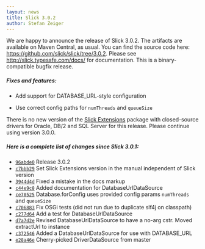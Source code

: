 ```yaml
---
layout: news
title: Slick 3.0.2
author: Stefan Zeiger
---
```

We are happy to announce the release of Slick 3.0.2. The artifacts are available on Maven Central, as usual. You can find the source code here: <https://github.com/slick/slick/tree/3.0.2>. Please see <http://slick.typesafe.com/docs/> for documentation. This is a binary-compatible bugfix release.

##### Fixes and features:

* Add support for DATABASE_URL-style configuration

* Use correct config paths for `numThreads` and `queueSize`

There is no new version of the [Slick Extensions](http://slick.typesafe.com/doc/3.0.1/extensions.html) package with closed-source drivers for Oracle, DB/2 and SQL Server for this release. Please continue using version 3.0.0.

##### Here is a complete list of changes since Slick 3.0.1:

* [``96abde0``](https://github.com/slick/slick/commit/96abde02ba325b5c66be0151b5b71cc272043e0e) Release 3.0.2
* [``c7bbb29``](https://github.com/slick/slick/commit/c7bbb29012f8b63620989f4cfe265cf1dd4c29f1) Set Slick Extensions version in the manual independent of Slick version
* [``3944d4d``](https://github.com/slick/slick/commit/3944d4dbca9bc673f5ddea488de376152d23b3c4) Fixed a mistake in the docs markup
* [``c44e9c8``](https://github.com/slick/slick/commit/c44e9c82e555d71967e965642df12b9f41252d86) Added documentation for DatabaseUrlDataSource
* [``ce70525``](https://github.com/slick/slick/commit/ce705256b4c2b6978a797490fcca32fa42d9341a) Database.forConfig uses provided config params `numThreads` and `queueSize`
* [``c706883``](https://github.com/slick/slick/commit/c7068835e27a71ce9933866f5450ee6f33fb7dd6) Fix OSGi tests (did not run due to duplicate slf4j on classpath)
* [``c277d64``](https://github.com/slick/slick/commit/c277d64ceb4ec012d74c54dd024e5b012a7ea6f8) Add a test for DatabaseUrlDataSource
* [``d7a7d2e``](https://github.com/slick/slick/commit/d7a7d2e48c28e9d8bb61d167b05addfaaa22438f) Revised DatabaseUrlDataSource to have a no-arg cstr. Moved extractUrl to instance
* [``c372546``](https://github.com/slick/slick/commit/c3725461873bf937ad2d239a2d36bbf7cc3ec884) Added a DatabaseUrlDataSource for use with DATABASE_URL
* [``e28a46e``](https://github.com/slick/slick/commit/e28a46e5f30934dc39c93508e2687d181dde925f) Cherry-picked DriverDataSource from master
